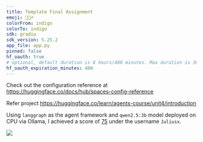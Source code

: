 ```yaml
---
title: Template Final Assignment
emoji: 🕵🏻‍♂️
colorFrom: indigo
colorTo: indigo
sdk: gradio
sdk_version: 5.25.2
app_file: app.py
pinned: false
hf_oauth: true
# optional, default duration is 8 hours/480 minutes. Max duration is 30 days/43200 minutes.
hf_oauth_expiration_minutes: 480
---
```


Check out the configuration reference at https://huggingface.co/docs/hub/spaces-config-reference

Refer project https://huggingface.co/learn/agents-course/unit4/introduction

<!-- `langgraph` 作为 agent 框架，模型使用 ollama 部署的 cpu 的 `qwen2.5:3b`，最终以 `Juliusx` 身份获得分 
[75](https://huggingface.co/spaces/agents-course/Students_leaderboard)。 -->
Using `langgraph` as the agent framework and `qwen2.5:3b` model deployed on CPU via Ollama, I achieved a score of [75](https://huggingface.co/spaces/agents-course/Students_leaderboard) under the username `Juliusx`.

![](./imgs/image.png)
